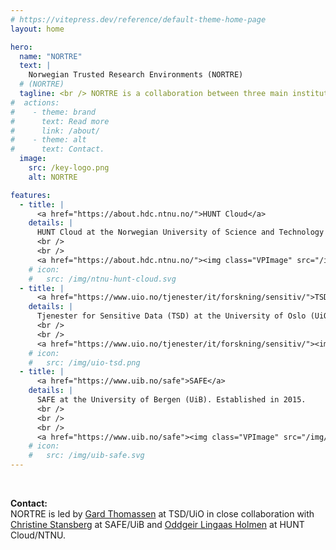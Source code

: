 ```yaml
---
# https://vitepress.dev/reference/default-theme-home-page
layout: home

hero:
  name: "NORTRE"
  text: |
    Norwegian Trusted Research Environments (NORTRE)
  # (NORTRE)
  tagline: <br /> NORTRE is a collaboration between three main institutional research infrastructures for sensitive data in Norway. We share knowledge and expertise so scientists and data controllers from Norway and around the world can collect, analyze, store, share and collaborate on sensitive data in an optimized and trustworthy manner. 
#  actions:
#    - theme: brand
#      text: Read more
#      link: /about/
#    - theme: alt
#      text: Contact.
  image:
    src: /key-logo.png
    alt: NORTRE

features:
  - title: |
      <a href="https://about.hdc.ntnu.no/">HUNT Cloud</a>
    details: |
      HUNT Cloud at the Norwegian University of Science and Technology (NTNU). Established in 2013.
      <br />
      <br />
      <a href="https://about.hdc.ntnu.no/"><img class="VPImage" src="/img/ntnu-hunt-cloud.png" style="max-height: 64px" alt=""></a>
    # icon:
    #   src: /img/ntnu-hunt-cloud.svg
  - title: |
      <a href="https://www.uio.no/tjenester/it/forskning/sensitiv/">TSD</a>
    details: |
      Tjenester for Sensitive Data (TSD) at the University of Oslo (UiO). Established in 2012.
      <br />
      <br />
      <a href="https://www.uio.no/tjenester/it/forskning/sensitiv/"><img class="VPImage" src="/img/uio-tsd.png" style="max-height: 100px" alt=""></a>
    # icon:
    #   src: /img/uio-tsd.png
  - title: |
      <a href="https://www.uib.no/safe">SAFE</a>
    details: |
      SAFE at the University of Bergen (UiB). Established in 2015.
      <br />
      <br />
      <br />
      <a href="https://www.uib.no/safe"><img class="VPImage" src="/img/uib-safe.png" style="max-height: 64px" alt=""></a>
    # icon:
    #   src: /img/uib-safe.svg
---
```



<br />

<b>Contact:</b><br /> NORTRE is led by <a href="https://www.usit.uio.no/om/organisasjon/ansatte/gardot/">Gard Thomassen</a> at TSD/UiO in close collaboration with <a href="https://https://www4.uib.no/en/find-employees/Christine.Stansberg">Christine Stansberg</a> at SAFE/UiB and <a href="https://www.ntnu.edu/employees/oddgeir.lingaas.holmen">Oddgeir Lingaas Holmen</a> at HUNT Cloud/NTNU.



